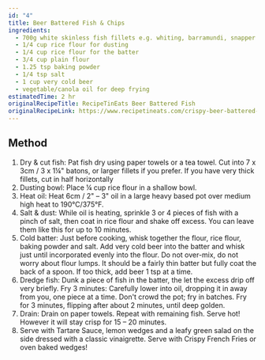 ```yaml
---
id: "4"
title: Beer Battered Fish & Chips
ingredients:
  - 700g white skinless fish fillets e.g. whiting, barramundi, snapper
  - 1/4 cup rice flour for dusting
  - 1/4 cup rice flour for the batter
  - 3/4 cup plain flour
  - 1.25 tsp baking powder
  - 1/4 tsp salt
  - 1 cup very cold beer
  - vegetable/canola oil for deep frying
estimatedTime: 2 hr
originalRecipeTitle: RecipeTinEats Beer Battered Fish
originalRecipeLink: https://www.recipetineats.com/crispy-beer-battered-fish/#wprm-recipe-container-56416
---
```


## Method

1. Dry & cut fish: Pat fish dry using paper towels or a tea towel. Cut into 7 x 3cm / 3 x 1¼" batons, or larger fillets if you prefer. If you have very thick fillets, cut in half horizontally
2. Dusting bowl: Place ¼ cup rice flour in a shallow bowl.
3. Heat oil: Heat 6cm / 2" – 3" oil in a large heavy based pot over medium high heat to 190°C/375°F.
4. Salt & dust: While oil is heating, sprinkle 3 or 4 pieces of fish with a pinch of salt, then coat in rice flour and shake off excess. You can leave them like this for up to 10 minutes.
5. Cold batter: Just before cooking, whisk together the flour, rice flour, baking powder and salt. Add very cold beer into the batter and whisk just until incorporated evenly into the flour. Do not over-mix, do not worry about flour lumps. It should be a fairly thin batter but fully coat the back of a spoon. If too thick, add beer 1 tsp at a time.
6. Dredge fish: Dunk a piece of fish in the batter, the let the excess drip off very briefly.
   Fry 3 minutes: Carefully lower into oil, dropping it in away from you, one piece at a time. Don't crowd the pot; fry in batches. Fry for 3 minutes, flipping after about 2 minutes, until deep golden.
7. Drain: Drain on paper towels. Repeat with remaining fish. Serve hot! However it will stay crisp for 15 – 20 minutes.
8. Serve with Tartare Sauce, lemon wedges and a leafy green salad on the side dressed with a classic vinaigrette. Serve with Crispy French Fries or oven baked wedges!
